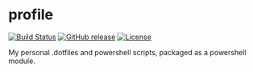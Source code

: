 profile
=======

[![Build Status](https://ci.appveyor.com/api/projects/status/github/pyranja/profile)](https://ci.appveyor.com/project/pyranja/profile)
[![GitHub release](https://img.shields.io/github/release/pyranja/profile.svg)](https://github.com/pyranja/profile/releases)
[![License](https://img.shields.io/badge/license-unlicense-blue.svg)](http://unlicense.org/)

My personal .dotfiles and powershell scripts, packaged as a powershell module.
